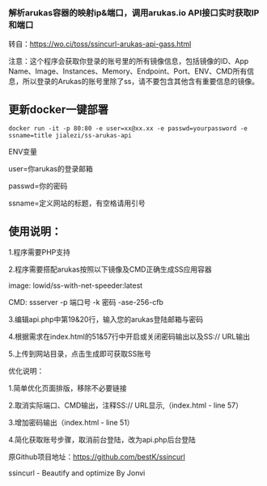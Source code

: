 
### 解析arukas容器的映射ip&端口，调用arukas.io API接口实时获取IP和端口

转自：https://wo.ci/toss/ssincurl-arukas-api-gass.html

注意：这个程序会获取你登录的账号里的所有镜像信息，包括镜像的ID、App Name、Image、Instances、Memory、Endpoint、Port、ENV、CMD所有信息，所以登录的Arukas的账号里除了ss，请不要包含其他含有重要信息的镜像。

## 更新docker一键部署

```
docker run -it -p 80:80 -e user=xx@xx.xx -e passwd=yourpassword -e ssname=title jialezi/ss-arukas-api 
```
ENV变量

user=你arukas的登录邮箱

passwd=你的密码

ssname=定义网站的标题，有空格请用引号


## 使用说明：

1.程序需要PHP支持

2.程序需要搭配arukas按照以下镜像及CMD正确生成SS应用容器

image: lowid/ss-with-net-speeder:latest

CMD: ssserver -p 端口号 -k 密码 -ase-256-cfb

3.编辑api.php中第19&20行，输入您的arukas登陆邮箱与密码

4.根据需求在index.html的51&57行中开启或关闭密码输出以及SS:// URL输出

5.上传到网站目录，点击生成即可获取SS账号



优化说明：

1.简单优化页面排版，移除不必要链接

2.取消实际端口、CMD输出，注释SS:// URL显示,（index.html - line 57）

3.增加密码输出（index.html - line 51）

4.简化获取账号步骤，取消前台登陆，改为api.php后台登陆

原Github项目地址：https://github.com/bestK/ssincurl

ssincurl - Beautify and optimize By Jonvi

